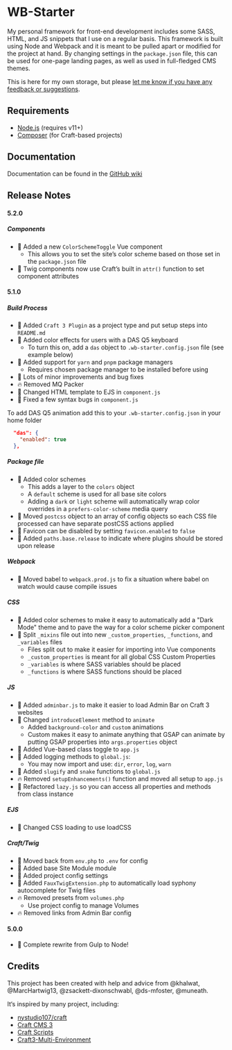 WB-Starter
==========

My personal framework for front-end development includes some SASS, HTML, and JS snippets that I use on a regular basis. This framework is built using Node and Webpack and it is meant to be pulled apart or modified for the project at hand. By changing settings in the `package.json` file, this can be used for one-page landing pages, as well as used in full-fledged CMS themes.

This is here for my own storage, but please [let me know if you have any feedback or suggestions](https://github.com/wbrowar/WB-Starter/issues).

## Requirements
- [Node.js](https://nodejs.org/en/) (requires v11+)
- [Composer](https://getcomposer.org) (for Craft-based projects)

## Documentation

Documentation can be found in the [GitHub wiki](https://github.com/wbrowar/WB-Starter/wiki)


## Release Notes
#### 5.2.0
##### Components
- :rocket: Added a new `ColorSchemeToggle` Vue component
  - This allows you to set the site’s color scheme based on those set in the `package.json` file
- :wrench: Twig components now use Craft’s built in `attr()` function to set component attributes



#### 5.1.0

##### Build Process
- :rocket: Added `Craft 3 Plugin` as a project type and put setup steps into `README.md`
- :rocket: Added color effects for users with a DAS Q5 keyboard
  - To turn this on, add a `das` object to `.wb-starter.config.json` file (see example below)
- :rocket: Added support for `yarn` and `pnpm` package managers
  - Requires chosen package manager to be installed before using
- :wrench: Lots of minor improvements and bug fixes
- :fire: Removed MQ Packer
- :wrench: Changed HTML template to EJS in `component.js`
- :wrench: Fixed a few syntax bugs in `component.js`
  
To add DAS Q5 animation add this to your `.wb-starter.config.json` in your home folder
```json
  "das": {
    "enabled": true
  },
```

##### Package file
- :wrench: Added color schemes
  - This adds a layer to the `colors` object
  - A `default` scheme is used for all base site colors
  - Adding a `dark` or `light` scheme will automatically wrap color overrides in a `prefers-color-scheme` media query
- :wrench: Moved `postcss` object to an array of config objects so each CSS file processed can have separate postCSS actions applied
- :rocket: Favicon can be disabled by setting `favicon.enabled` to `false`
- :rocket: Added `paths.base.release` to indicate where plugins should be stored upon release

##### Webpack
- :wrench: Moved babel to `webpack.prod.js` to fix a situation where babel on watch would cause compile issues

##### CSS
- :rocket: Added color schemes to make it easy to automatically add a "Dark Mode" theme and to pave the way for a color scheme picker component
- :wrench: Split `_mixins` file out into new `_custom_properties`, `_functions`, and `_variables` files
  - Files split out to make it easier for importing into Vue components
  - `_custom_properties` is meant for all global CSS Custom Properties
  - `_variables` is where SASS variables should be placed
  - `_functions` is where SASS functions should be placed
  
##### JS
- :rocket: Added `adminbar.js` to make it easier to load Admin Bar on Craft 3 websites
- :wrench: Changed `introduceElement` method to `animate`
  - Added `background-color` and `custom` animations
  - Custom makes it easy to animate anything that GSAP can animate by putting GSAP properties into `args.properties` object
- :rocket: Added Vue-based class toggle to `app.js`
- :rocket: Added logging methods to `global.js`:
  - You may now import and use: `dir`, `error`, `log`, `warn`
- :rocket: Added `slugify` and `snake` functions to `global.js`
- :fire: Removed `setupEnhancements()` function and moved all setup to `app.js`
- :wrench: Refactored `lazy.js` so you can access all properties and methods from class instance

##### EJS
- :wrench: Changed CSS loading to use loadCSS

##### Craft/Twig
- :wrench: Moved back from `env.php` to `.env` for config
- :rocket: Added base Site Module module
- :rocket: Added project config settings
- :rocket: Added `FauxTwigExtension.php` to automatically load syphony autocomplete for Twig files
- :fire: Removed presets from `volumes.php`
  - Use project config to manage Volumes
- :fire: Removed links from Admin Bar config

#### 5.0.0
- :rocket: Complete rewrite from Gulp to Node!

## Credits
This project has been created with help and advice from @khalwat, @MarcHartwig13, @zsackett-dixonschwabl, @ds-mfoster, @muneath.

It‘s inspired by many project, including:
- [nystudio107/craft](https://github.com/nystudio107/craft)
- [Craft CMS 3](https://github.com/craftcms/craft)
- [Craft Scripts](https://github.com/nystudio107/craft-scripts)
- [Craft3-Multi-Environment](https://github.com/nystudio107/craft3-multi-environment)